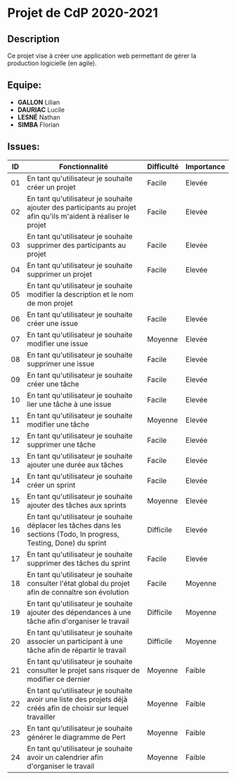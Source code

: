 # Projet de CdP 2020-2021

## Description
Ce projet vise à créer une application web permettant de gérer la production logicielle (en agile).

## Equipe:
  - **GALLON** Lilian
  - **DAURIAC** Lucile
  - **LESNÉ** Nathan
  - **SIMBA** Florian

## Issues:
| ID | Fonctionnalité | Difficulté | Importance |
|----|----------------|------------|------------|
| 01 | En tant qu'utilisateur je souhaite créer un projet | Facile | Elevée |
| 02 | En tant qu'utilisateur je souhaite ajouter des participants au projet afin qu'ils m'aident à réaliser le projet | Facile | Elevée |
| 03 | En tant qu'utilisateur je souhaite supprimer des participants au projet | Facile | Elevée |
| 04 | En tant qu'utilisateur je souhaite supprimer un projet | Facile | Elevée |
| 05 | En tant qu'utilisateur je souhaite modifier la description et le nom de mon projet |
| 06 | En tant qu'utilisateur je souhaite créer une issue | Facile | Elevée |
| 07 | En tant qu'utilisateur je souhaite modifier une issue | Moyenne | Elevée |
| 08 | En tant qu'utilisateur je souhaite supprimer une issue | Facile | Elevée |
| 09 | En tant qu'utilisateur je souhaite créer une tâche | Facile | Elevée |
| 10 | En tant qu'utilisateur je souhaite lier une tâche à une issue | Facile | Elevée |
| 11 | En tant qu'utilisateur je souhaite modifier une tâche | Moyenne | Elevée |
| 12 | En tant qu'utilisateur je souhaite supprimer une tâche | Facile | Elevée |
| 13 | En tant qu'utilisateur je souhaite ajouter une durée aux tâches | Facile | Elevée |
| 14 | En tant qu'utilisateur je souhaite créer un sprint | Facile | Elevée |
| 15 | En tant qu'utilisateur je souhaite ajouter des tâches aux sprints | Moyenne | Elevée |
| 16 | En tant qu'utilisateur je souhaite déplacer les tâches dans les sections (Todo, In progress, Testing, Done) du sprint | Difficile | Elevée |
| 17 | En tant qu'utilisateur je souhaite supprimer des tâches du sprint | Facile | Elevée |
| 18 | En tant qu'utilisateur je souhaite consulter l'état global du projet afin de connaître son évolution | Facile | Moyenne |
| 19 | En tant qu'utilisateur je souhaite ajouter des dépendances à une tâche afin d'organiser le travail | Difficile | Moyenne |
| 20 | En tant qu'utilisateur je souhaite associer un participant à une tâche afin de répartir le travail| Difficile | Moyenne |
| 21 | En tant qu'utilisateur je souhaite consulter le projet sans risquer de modifier ce dernier | Moyenne | Faible |
| 22 | En tant qu'utilisateur je souhaite avoir une liste des projets déjà créés afin de choisir sur lequel travailler | Moyenne | Faible |
| 23 | En tant qu'utilisateur je souhaite générer le diagramme de Pert | Moyenne | Faible |
| 24 | En tant qu'utilisateur je souhaite avoir un calendrier afin d'organiser le travail | Moyenne | Faible |
 
